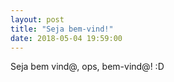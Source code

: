 ```yaml
---
layout: post
title: "Seja bem-vind!"
date: 2018-05-04 19:59:00
---
```


Seja bem vind@, ops, bem-vind@! :D
